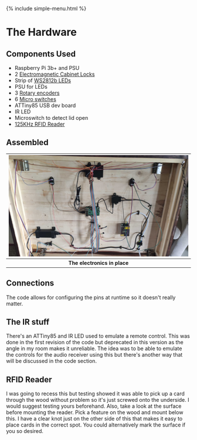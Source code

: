 {% include simple-menu.html %}

# The Hardware

## Components Used

- Raspberry Pi 3b+ and PSU
- 2 [Electromagnetic Cabinet Locks](https://www.aliexpress.com/item/1005001938251195.html)
- Strip of [WS2812b LEDs](https://www.aliexpress.com/item/1005003129921250.html)
- PSU for LEDs
- 3 [Rotary encoders](https://www.aliexpress.com/item/1005002931777351.html)
- 6 [Micro switches](https://www.aliexpress.com/item/32878542627.html)
- ATTiny85 USB dev board
- IR LED
- Microswitch to detect lid open
- [125KHz RFID Reader](https://www.banggood.com/125KHZ-USB-RFID-EM4100-ID-Card-Reader-or-Door-Access-Control-System-Waterproof-Fast-Response-p-1290348.html)

## Assembled

|![Hardware](images/electronics.jpg?raw=true "Electronics")|
|:--:|
| <b>The electronics in place</b> |

## Connections

The code allows for configuring the pins at runtime so it doesn't really matter.

## The IR stuff

There's an ATTiny85 and IR LED used to emulate a remote control. This was done in the first revision of the code but deprecated in this version as the angle in my room makes it unreliable. The idea was to be able to emulate the controls for the audio receiver using this but there's another way that will be discussed in the code section.

## RFID Reader

I was going to recess this but testing showed it was able to pick up a card through the wood without problem so it's just screwed onto the underside. I would suggest testing yours beforehand.
Also, take a look at the surface before mounting the reader. Pick a feature on the wood and mount below this. I have a clear knot just on the other side of this that makes it easy to place cards in the correct spot.
You could alternatively mark the surface if you so desired.